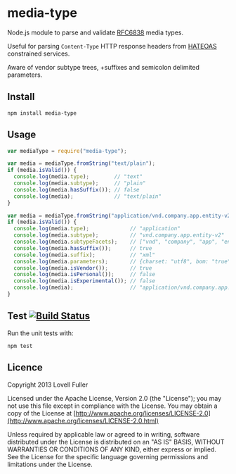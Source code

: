 # media-type

Node.js module to parse and validate [RFC6838](http://tools.ietf.org/html/rfc6838) media types.

Useful for parsing `Content-Type` HTTP response headers from [HATEOAS](http://en.wikipedia.org/wiki/HATEOAS) constrained services.

Aware of vendor subtype trees, +suffixes and semicolon delimited parameters.

## Install

    npm install media-type

## Usage

```javascript
var mediaType = require("media-type");
```

```javascript
var media = mediaType.fromString("text/plain");
if (media.isValid()) {
  console.log(media.type);        // "text"
  console.log(media.subtype);     // "plain"
  console.log(media.hasSuffix()); // false
  console.log(media);             // "text/plain"
}
```

```javascript
var media = mediaType.fromString("application/vnd.company.app.entity-v2+xml; charset=utf8; BOM=true");
if (media.isValid()) {
  console.log(media.type);             // "application"
  console.log(media.subtype);          // "vnd.company.app.entity-v2"
  console.log(media.subtypeFacets);    // ["vnd", "company", "app", "entity-v2"]
  console.log(media.hasSuffix());      // true
  console.log(media.suffix);           // "xml"
  console.log(media.parameters);       // {charset: "utf8", bom: "true"}
  console.log(media.isVendor());       // true
  console.log(media.isPersonal());     // false
  console.log(media.isExperimental()); // false
  console.log(media);                  // "application/vnd.company.app.entity-v2+xml;bom=true;charset=utf8"
}
```

## Test [![Build Status](https://travis-ci.org/lovell/media-type.png?branch=master)](https://travis-ci.org/lovell/media-type)

Run the unit tests with:

    npm test

## Licence

Copyright 2013 Lovell Fuller

Licensed under the Apache License, Version 2.0 (the "License");
you may not use this file except in compliance with the License.
You may obtain a copy of the License at [http://www.apache.org/licenses/LICENSE-2.0](http://www.apache.org/licenses/LICENSE-2.0.html)

Unless required by applicable law or agreed to in writing, software
distributed under the License is distributed on an "AS IS" BASIS,
WITHOUT WARRANTIES OR CONDITIONS OF ANY KIND, either express or implied.
See the License for the specific language governing permissions and
limitations under the License.
